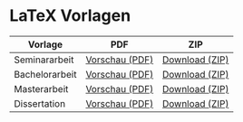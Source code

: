 # LaTeX Vorlagen

| Vorlage        | PDF                                                                                    | ZIP                                                                                  |
| -------------- | :------------------------------------------------------------------------------------: | :----------------------------------------------------------------------------------: |
| Seminararbeit  | [Vorschau (PDF)](https://numpdes.github.io/thesis-template/pdfs/template_seminar.pdf)  | [Download (ZIP)](https://numpdes.github.io/thesis-template/dl/template_seminar.zip)  |
| Bachelorarbeit | [Vorschau (PDF)](https://numpdes.github.io/thesis-template/pdfs/template_bachelor.pdf) | [Download (ZIP)](https://numpdes.github.io/thesis-template/dl/template_bachelor.zip) |
| Masterarbeit   | [Vorschau (PDF)](https://numpdes.github.io/thesis-template/pdfs/template_diplom.pdf)   | [Download (ZIP)](https://numpdes.github.io/thesis-template/dl/template_diplom.zip)   |
| Dissertation   | [Vorschau (PDF)](https://numpdes.github.io/thesis-template/pdfs/template_diss.pdf)     | [Download (ZIP)](https://numpdes.github.io/thesis-template/dl/template_diss.zip)     |

